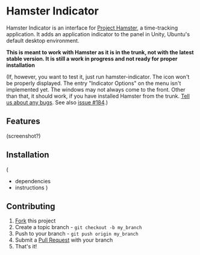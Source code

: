 # Hamster Indicator

Hamster Indicator is an interface for [Project Hamster](http://projecthamster.wordpress.com/), a time-tracking application. It adds an application indicator to the panel in Unity, Ubuntu's default desktop environment.

**This is meant to work with Hamster as it is in the trunk, not with the latest stable version. It is still a work in progress and not ready for proper installation**

(If, however, you want to test it, just run hamster-indicator. The icon won't be properly displayed. The entry "Indicator Options" on the menu isn't implemented yet. The windows may not always come to the front. Other than that, it should work, if you have installed Hamster from the trunk. [Tell us about any bugs](https://github.com/projecthamster/unity-indicator/issues). See also [issue #184](https://github.com/projecthamster/hamster/issues/184).)

## Features

(screenshot?)

## Installation

(
- dependencies
- instructions
)

## Contributing

1. [Fork](https://github.com/projecthamster/unity-indicator/fork) this project
2. Create a topic branch - `git checkout -b my_branch`
3. Push to your branch - `git push origin my_branch`
4. Submit a [Pull Request](https://github.com/projecthamster/unity-indicator/pulls) with your branch
5. That's it!
